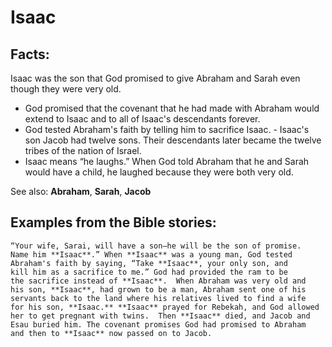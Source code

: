 Isaac
=====

Facts:
------

Isaac was the son that God promised to give Abraham and Sarah even though
they were very old.

-   God promised that the covenant that he had made with Abraham would
    extend to Isaac and to all of Isaac's descendants forever.
-   God tested Abraham's faith by telling him to sacrifice Isaac.  -
Isaac's son Jacob had twelve sons. Their descendants later became
    the twelve tribes of the nation of Israel.
-   Isaac means “he laughs.” When God told Abraham that he and Sarah
    would have a child, he laughed because they were both very old.

See also: **Abraham**, **Sarah**, **Jacob**

Examples from the Bible stories:
--------------------------------

    “Your wife, Sarai, will have a son—he will be the son of promise.
    Name him **Isaac**.” When **Isaac** was a young man, God tested
    Abraham's faith by saying, “Take **Isaac**, your only son, and
    kill him as a sacrifice to me.” God had provided the ram to be
    the sacrifice instead of **Isaac**.  When Abraham was very old and
    his son, **Isaac**, had grown to be a man, Abraham sent one of his
    servants back to the land where his relatives lived to find a wife
    for his son, **Isaac.** **Isaac** prayed for Rebekah, and God allowed
    her to get pregnant with twins.  Then **Isaac** died, and Jacob and
    Esau buried him. The covenant promises God had promised to Abraham
    and then to **Isaac** now passed on to Jacob.
